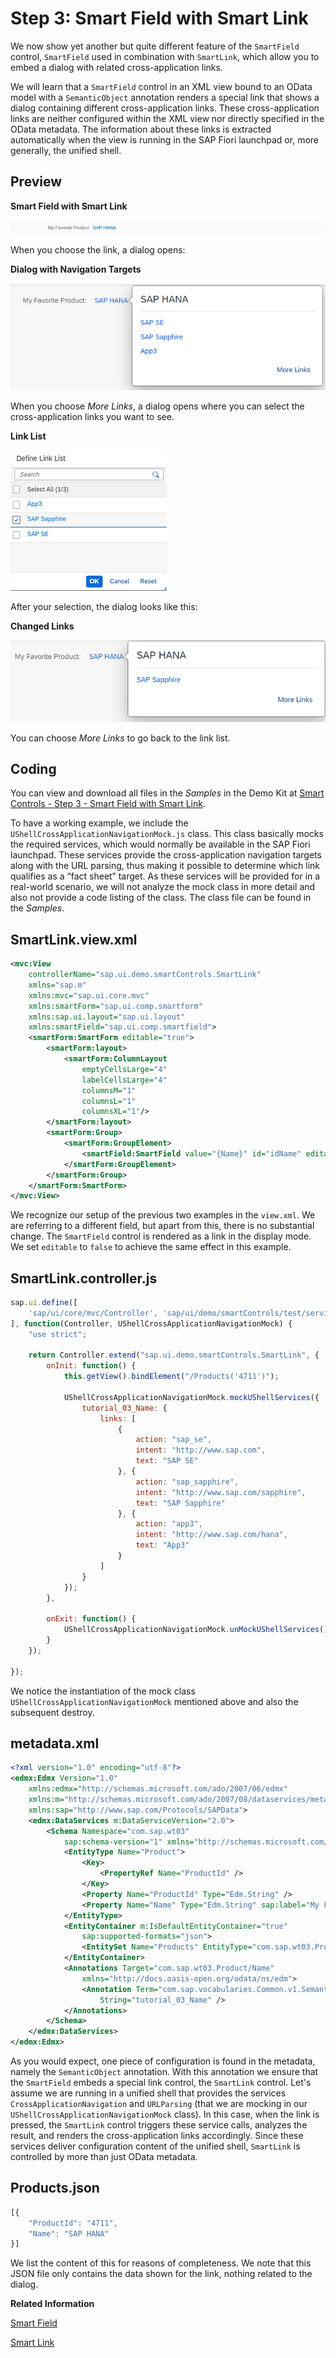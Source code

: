 <!-- loioc81d6b3382df43abb56e3468a2b5d22e -->

# Step 3: Smart Field with Smart Link

We now show yet another but quite different feature of the `SmartField` control, `SmartField` used in combination with `SmartLink`, which allow you to embed a dialog with related cross-application links.

We will learn that a `SmartField` control in an XML view bound to an OData model with a `SemanticObject` annotation renders a special link that shows a dialog containing different cross-application links. These cross-application links are neither configured within the XML view nor directly specified in the OData metadata. The information about these links is extracted automatically when the view is running in the SAP Fiori launchpad or, more generally, the unified shell.



## Preview

  
  
**Smart Field with Smart Link**

![](images/Smart_Controls_Tutorial_Step_01a_f74fd0e.png "Smart Field with Smart Link")

When you choose the link, a dialog opens:

  
  
**Dialog with Navigation Targets**

![](images/Smart_Controls_Tutorial_Step_03b_fc22fa7.png "Dialog with Navigation Targets")

When you choose *More Links*, a dialog opens where you can select the cross-application links you want to see.

  
  
**Link List**

![](images/Smart_Controls_Tutorial_Step_03c_408cba9.png "Link List")

After your selection, the dialog looks like this:

  
  
**Changed Links**

![](images/Smart_Controls_Tutorial_Step_03d_93c346e.png "Changed Links")

You can choose *More Links* to go back to the link list.



## Coding

You can view and download all files in the *Samples* in the Demo Kit at [Smart Controls - Step 3 - Smart Field with Smart Link](https://ui5.sap.com/#/entity/sap.ui.comp.tutorial.smartControls/sample/sap.ui.comp.tutorial.smartControls.03).

To have a working example, we include the `UShellCrossApplicationNavigationMock.js` class. This class basically mocks the required services, which would normally be available in the SAP Fiori launchpad. These services provide the cross-application navigation targets along with the URL parsing, thus making it possible to determine which link qualifies as a “fact sheet” target. As these services will be provided for in a real-world scenario, we will not analyze the mock class in more detail and also not provide a code listing of the class. The class file can be found in the *Samples*.



## SmartLink.view.xml

```xml
<mvc:View
	controllerName="sap.ui.demo.smartControls.SmartLink"
	xmlns="sap.m"
	xmlns:mvc="sap.ui.core.mvc"
	xmlns:smartForm="sap.ui.comp.smartform"
	xmlns:sap.ui.layout="sap.ui.layout"
	xmlns:smartField="sap.ui.comp.smartfield">
	<smartForm:SmartForm editable="true">
		<smartForm:layout>
			<smartForm:ColumnLayout 
				emptyCellsLarge="4"
				labelCellsLarge="4"
				columnsM="1"
				columnsL="1"
				columnsXL="1"/>
		</smartForm:layout>
		<smartForm:Group>
			<smartForm:GroupElement>
				<smartField:SmartField value="{Name}" id="idName" editable="false"/>
			</smartForm:GroupElement>
		</smartForm:Group>
	</smartForm:SmartForm>
</mvc:View>
```

We recognize our setup of the previous two examples in the `view.xml`. We are referring to a different field, but apart from this, there is no substantial change. The `SmartField` control is rendered as a link in the display mode. We set `editable` to `false` to achieve the same effect in this example.



## SmartLink.controller.js

```js
sap.ui.define([
	'sap/ui/core/mvc/Controller', 'sap/ui/demo/smartControls/test/service/UShellCrossApplicationNavigationMock'
], function(Controller, UShellCrossApplicationNavigationMock) {
	"use strict";

	return Controller.extend("sap.ui.demo.smartControls.SmartLink", {
		onInit: function() {
			this.getView().bindElement("/Products('4711')");

			UShellCrossApplicationNavigationMock.mockUShellServices({
				tutorial_03_Name: {
					links: [
						{
							action: "sap_se",
							intent: "http://www.sap.com",
							text: "SAP SE"
						}, {
							action: "sap_sapphire",
							intent: "http://www.sap.com/sapphire",
							text: "SAP Sapphire"
						}, {
							action: "app3",
							intent: "http://www.sap.com/hana",
							text: "App3"
						}
					]
				}
			});
		},

		onExit: function() {
			UShellCrossApplicationNavigationMock.unMockUShellServices();
		}
	});

});

```

We notice the instantiation of the mock class `UShellCrossApplicationNavigationMock` mentioned above and also the subsequent destroy.



## metadata.xml

```xml
<?xml version="1.0" encoding="utf-8"?>
<edmx:Edmx Version="1.0"
	xmlns:edmx="http://schemas.microsoft.com/ado/2007/06/edmx"
	xmlns:m="http://schemas.microsoft.com/ado/2007/08/dataservices/metadata"
	xmlns:sap="http://www.sap.com/Protocols/SAPData">
	<edmx:DataServices m:DataServiceVersion="2.0">
		<Schema Namespace="com.sap.wt03" 
			sap:schema-version="1" xmlns="http://schemas.microsoft.com/ado/2008/09/edm">
			<EntityType Name="Product">
				<Key>
					<PropertyRef Name="ProductId" />
				</Key>
				<Property Name="ProductId" Type="Edm.String" />
				<Property Name="Name" Type="Edm.String" sap:label="My Favorite Product" />
			</EntityType>
			<EntityContainer m:IsDefaultEntityContainer="true"
				sap:supported-formats="json">
				<EntitySet Name="Products" EntityType="com.sap.wt03.Product" />
			</EntityContainer>
			<Annotations Target="com.sap.wt03.Product/Name"
				xmlns="http://docs.oasis-open.org/odata/ns/edm">
				<Annotation Term="com.sap.vocabularies.Common.v1.SemanticObject"
					String="tutorial_03_Name" />
			</Annotations>
		</Schema>
	</edmx:DataServices>
</edmx:Edmx>
```

As you would expect, one piece of configuration is found in the metadata, namely the `SemanticObject` annotation. With this annotation we ensure that the `SmartField` embeds a special link control, the `SmartLink` control. Let's assume we are running in a unified shell that provides the services `CrossApplicationNavigation` and `URLParsing` \(that we are mocking in our `UShellCrossApplicationNavigationMock` class\). In this case, when the link is pressed, the `SmartLink` control triggers these service calls, analyzes the result, and renders the cross-application links accordingly. Since these services deliver configuration content of the unified shell, `SmartLink` is controlled by more than just OData metadata.



## Products.json

```js
[{
	"ProductId": "4711",
	"Name": "SAP HANA"
}]
```

We list the content of this for reasons of completeness. We note that this JSON file only contains the data shown for the link, nothing related to the dialog.

**Related Information**  


[Smart Field](../10_More_About_Controls/smart-field-4864403.md "The sap.ui.comp.smartfield.SmartField control offers a wrapper for other controls using OData metadata to determine which control has to be instantiated and makes it possible to add input-enabled fields to an application.")

[Smart Link](../10_More_About_Controls/smart-link-f638884.md "The sap.ui.comp.navpopover.SmartLink control provides a popover with navigation links to related applications, for example, more detailed information about customer data.")

